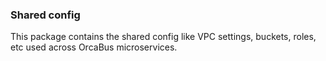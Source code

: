 ### Shared config

This package contains the shared config like VPC settings, buckets, roles, etc used across OrcaBus microservices.

